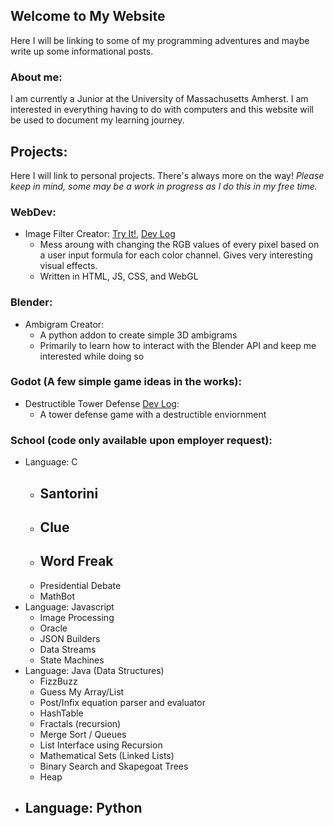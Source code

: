 ## Welcome to My Website

Here I will be linking to some of my programming adventures and maybe write up some informational posts.

### About me:

I am currently a Junior at the University of Massachusetts Amherst. I am interested in everything having to do with computers and
this website will be used to document my learning journey.

## Projects:
Here I will link to personal projects. There's always more on the way!
*Please keep in mind, some may be a work in progress as I do this in my free time.*

### WebDev:
- Image Filter Creator: [Try It!](https://newviewgames.github.io/filterCreatorMinimized/), [Dev Log](/projectRemarks/filterCreator.md)
  - Mess aroung with changing the RGB values of every pixel based on a user input formula for each color channel. Gives very interesting visual effects.
  - Written in HTML, JS, CSS, and WebGL

### Blender:
- Ambigram Creator:
  - A python addon to create simple 3D ambigrams
  - Primarily to learn how to interact with the Blender API and keep me interested while doing so

### Godot (A few simple game ideas in the works):
- Destructible Tower Defense [Dev Log](/projectRemarks/destructibleTD/devLog1.md):
  - A tower defense game with a destructible enviornment
### School (code only available upon employer request):
- Language: C
  - Santorini
    -
  - Clue
    - 
  - Word Freak
    -
  - Presidential Debate
  - MathBot
- Language: Javascript
  - Image Processing
  - Oracle
  - JSON Builders
  - Data Streams
  - State Machines
- Language: Java (Data Structures)
  - FizzBuzz
  - Guess My Array/List
  - Post/Infix equation parser and evaluator
  - HashTable
  - Fractals (recursion)
  - Merge Sort / Queues
  - List Interface using Recursion
  - Mathematical Sets (Linked Lists)
  - Binary Search and Skapegoat Trees
  - Heap
- Language: Python
  - 
